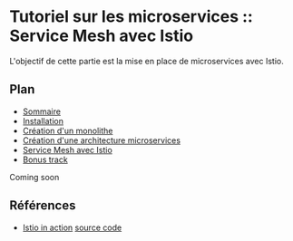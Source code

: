 # Tutoriel sur les microservices :: Service Mesh avec Istio

L'objectif de cette partie est la mise en place de microservices avec Istio.

## Plan
* [Sommaire](./README.md)
* [Installation](./install.md)
* [Création d'un monolithe](./monolith.md)
* [Création d'une architecture microservices](./microservice.md)
* [Service Mesh avec Istio](./istio.md)
* [Bonus track](./bonus.md)

Coming soon

## Références
* [Istio in action](https://www.manning.com/books/istio-in-action) [source code](https://github.com/istioinaction/book-source-code)
